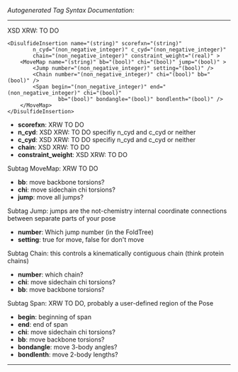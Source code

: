 _Autogenerated Tag Syntax Documentation:_

---
XSD XRW: TO DO

```
<DisulfideInsertion name="(string)" scorefxn="(string)"
        n_cyd="(non_negative_integer)" c_cyd="(non_negative_integer)"
        chain="(non_negative_integer)" constraint_weight="(real)" >
    <MoveMap name="(string)" bb="(bool)" chi="(bool)" jump="(bool)" >
        <Jump number="(non_negative_integer)" setting="(bool)" />
        <Chain number="(non_negative_integer)" chi="(bool)" bb="(bool)" />
        <Span begin="(non_negative_integer)" end="(non_negative_integer)" chi="(bool)"
                bb="(bool)" bondangle="(bool)" bondlenth="(bool)" />
    </MoveMap>
</DisulfideInsertion>
```

-   **scorefxn**: XRW TO DO
-   **n_cyd**: XSD XRW: TO DO specifiy n_cyd and c_cyd or neither
-   **c_cyd**: XSD XRW: TO DO specifiy n_cyd and c_cyd or neither
-   **chain**: XSD XRW: TO DO
-   **constraint_weight**: XSD XRW: TO DO


Subtag MoveMap:   XRW TO DO

-   **bb**: move backbone torsions?
-   **chi**: move sidechain chi torsions?
-   **jump**: move all jumps?


Subtag Jump:   jumps are the not-chemistry internal coordinate connections between separate parts of your pose

-   **number**: Which jump number (in the FoldTree)
-   **setting**: true for move, false for don't move

Subtag Chain:   this controls a kinematically contiguous chain (think protein chains)

-   **number**: which chain?
-   **chi**: move sidechain chi torsions?
-   **bb**: move backbone torsions?

Subtag Span:   XRW TO DO, probably a user-defined region of the Pose

-   **begin**: beginning of span
-   **end**: end of span
-   **chi**: move sidechain chi torsions?
-   **bb**: move backbone torsions?
-   **bondangle**: move 3-body angles?
-   **bondlenth**: move 2-body lengths?

---
